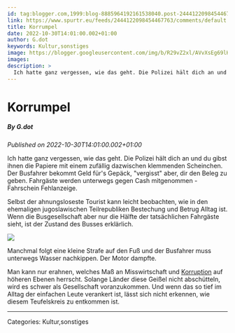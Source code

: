 ```yaml
---
id: tag:blogger.com,1999:blog-8885964192161538040.post-2444122098454467763
link: https://www.spurtr.eu/feeds/2444122098454467763/comments/default
title: Korrumpel
date: 2022-10-30T14:01:00.002+01:00
author: G.dot
keywords: Kultur,sonstiges
image: https://blogger.googleusercontent.com/img/b/R29vZ2xl/AVvXsEg69lHCMAbqKzx49ntOAVJpNs6pqljRYQia2xgGNIlLMBKQXSgryDl1kV0TraRdC7KtRKqWkU465stjIOLDHlW-aSiWMZXvh4mb11PBzypW40BIx7JAlIBxVz40DCMgrpL8xWxxISlt5tg/s72-c/1667133988267327-0.png
images: 
description: >
  Ich hatte ganz vergessen, wie das geht. Die Polizei hält dich an und du gibst ihnen die Papiere mit einem zufällig dazwischen klemmenden Scheinchen. Der Busfahrer bekommt Geld für's Gepäck, "vergisst" aber, dir den Beleg zu geben. Fahrgäste werden unterwegs gegen Cash mitgenommen - Fahrschein Fehlanzeige.Selbst der ahnungsloseste Tourist kann
---
```

# Korrumpel
##### By G.dot
_Published on 2022-10-30T14:01:00.002+01:00_

Ich hatte ganz vergessen, wie das geht. Die Polizei hält dich an und du gibst ihnen die Papiere mit einem zufällig dazwischen klemmenden Scheinchen. Der Busfahrer bekommt Geld für's Gepäck, "vergisst" aber, dir den Beleg zu geben. Fahrgäste werden unterwegs gegen Cash mitgenommen - Fahrschein Fehlanzeige.

  

Selbst der ahnungsloseste Tourist kann leicht beobachten, wie in den ehemaligen jugoslawischen Teilrepubliken Bestechung und Betrug Alltag ist. Wenn die Busgesellschaft aber nur die Hälfte der tatsächlichen Fahrgäste sieht, ist der Zustand des Busses erklärlich.

  

[![](https://blogger.googleusercontent.com/img/b/R29vZ2xl/AVvXsEg69lHCMAbqKzx49ntOAVJpNs6pqljRYQia2xgGNIlLMBKQXSgryDl1kV0TraRdC7KtRKqWkU465stjIOLDHlW-aSiWMZXvh4mb11PBzypW40BIx7JAlIBxVz40DCMgrpL8xWxxISlt5tg/s1600/1667133988267327-0.png)](https://blogger.googleusercontent.com/img/b/R29vZ2xl/AVvXsEg69lHCMAbqKzx49ntOAVJpNs6pqljRYQia2xgGNIlLMBKQXSgryDl1kV0TraRdC7KtRKqWkU465stjIOLDHlW-aSiWMZXvh4mb11PBzypW40BIx7JAlIBxVz40DCMgrpL8xWxxISlt5tg/s1600/1667133988267327-0.png)

  

Manchmal folgt eine kleine Strafe auf den Fuß und der Busfahrer muss unterwegs Wasser nachkippen. Der Motor dampfte.

  

Man kann nur erahnen, welches Maß an Misswirtschaft und [Korruption](https://www.transparency.org/en/cpi/2021) auf höheren Ebenen herrscht. Solange Länder diese Geißel nicht abschütteln, wird es schwer als Gesellschaft voranzukommen. Und wenn das so tief im Alltag der einfachen Leute verankert ist, lässt sich nicht erkennen, wie diesem Teufelskreis zu entkommen ist.

---
Categories: Kultur,sonstiges